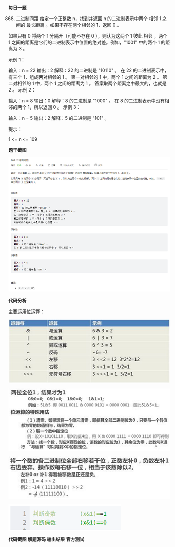  **每日一题**

868. 二进制间距
给定一个正整数 n，找到并返回 n 的二进制表示中两个 相邻 1 之间的 最长距离 。如果不存在两个相邻的 1，返回 0 。

如果只有 0 将两个 1 分隔开（可能不存在 0 ），则认为这两个 1 彼此 相邻 。两个 1 之间的距离是它们的二进制表示中位置的绝对差。例如，"1001" 中的两个 1 的距离为 3 。

 

示例 1：

输入：n = 22
输出：2
解释：22 的二进制是 "10110" 。
在 22 的二进制表示中，有三个 1，组成两对相邻的 1 。
第一对相邻的 1 中，两个 1 之间的距离为 2 。
第二对相邻的 1 中，两个 1 之间的距离为 1 。
答案取两个距离之中最大的，也就是 2 。
示例 2：

输入：n = 8
输出：0
解释：8 的二进制是 "1000" 。
在 8 的二进制表示中没有相邻的两个 1，所以返回 0 。
示例 3：

输入：n = 5
输出：2
解释：5 的二进制是 "101" 。
 

提示：

1 <= n <= 109
 
 **题干截图** 

![输入图片说明](%E5%9B%BE%E7%89%87/%E6%AF%8F%E6%97%A5%E4%B8%80%E9%A2%98.png)

 **代码分析** 

主要运用位运算：

![输入图片说明](%E5%9B%BE%E7%89%87/%E4%BD%8D%E8%BF%90%E7%AE%97%E5%9B%BE%E8%A1%A8.png)

![输入图片说明](%E5%9B%BE%E7%89%87/%E4%B8%8E%E4%BD%8D%E8%BF%90%E7%AE%97.png)

![输入图片说明](%E5%9B%BE%E7%89%87/%E5%8F%B3%E7%A7%BB.png)

![输入图片说明](%E5%9B%BE%E7%89%87/%E4%BD%8D%E5%A5%87%E5%81%B6%E5%88%A4%E6%96%AD.png)

 **代码截图** 
 **解题源码** 
 **输出结果** 
 **官方测试** 

